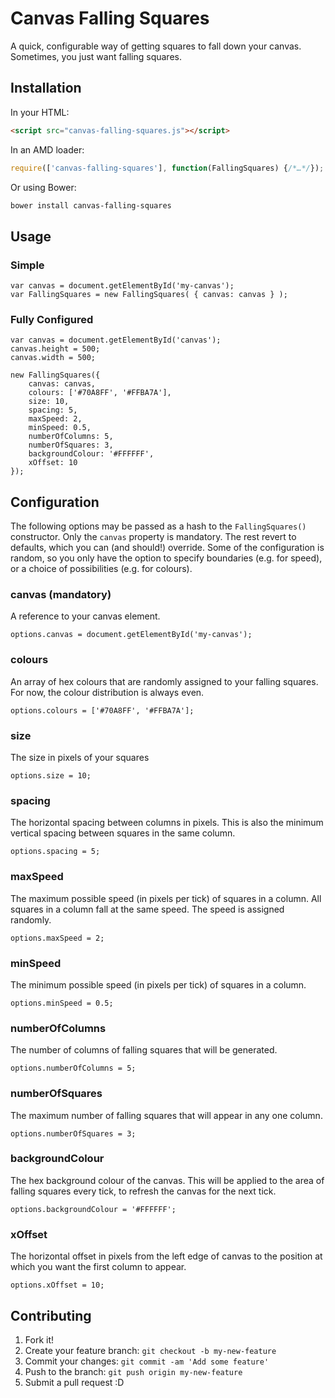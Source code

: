 # Canvas Falling Squares
 
A quick, configurable way of getting squares to fall down your canvas. Sometimes, you just want falling squares.
 
## Installation
 
In your HTML:

```html
<script src="canvas-falling-squares.js"></script>
```

In an AMD loader:

```js
require(['canvas-falling-squares'], function(FallingSquares) {/*…*/});
```

Or using Bower:

```bash
bower install canvas-falling-squares
```
 
## Usage

### Simple

    var canvas = document.getElementById('my-canvas');
    var FallingSquares = new FallingSquares( { canvas: canvas } );

### Fully Configured


    var canvas = document.getElementById('canvas');
    canvas.height = 500;
    canvas.width = 500;

    new FallingSquares({ 
        canvas: canvas,
        colours: ['#70A8FF', '#FFBA7A'],
        size: 10,
        spacing: 5,
        maxSpeed: 2,
        minSpeed: 0.5,
        numberOfColumns: 5,
        numberOfSquares: 3,
        backgroundColour: '#FFFFFF',
        xOffset: 10
    });

## Configuration

The following options may be passed as a hash to the `FallingSquares()` constructor. Only the `canvas` property is mandatory. The rest revert to defaults, which you can (and should!) override. Some of the configuration is random, so you only have the option to specify boundaries (e.g. for speed), or a choice of possibilities (e.g. for colours).

### canvas (mandatory)

A reference to your canvas element.

    options.canvas = document.getElementById('my-canvas');

### colours

An array of hex colours that are randomly assigned to your falling squares. For now, the colour distribution is always even.

    options.colours = ['#70A8FF', '#FFBA7A'];

### size

The size in pixels of your squares

    options.size = 10;

### spacing

The horizontal spacing between columns in pixels. This is also the minimum vertical spacing between squares in the same column.

    options.spacing = 5;

### maxSpeed

The maximum possible speed (in pixels per tick) of squares in a column. All squares in a column fall at the same speed. The speed is assigned randomly.

    options.maxSpeed = 2;

### minSpeed

The minimum possible speed (in pixels per tick) of squares in a column. 

    options.minSpeed = 0.5;

### numberOfColumns

The number of columns of falling squares that will be generated.

    options.numberOfColumns = 5;

### numberOfSquares

The maximum number of falling squares that will appear in any one column.

    options.numberOfSquares = 3;

### backgroundColour

The hex background colour of the canvas. This will be applied to the area of falling squares every tick, to refresh the canvas for the next tick.

    options.backgroundColour = '#FFFFFF';

### xOffset

The horizontal offset in pixels from the left edge of canvas to the position at which you want the first column to appear.

    options.xOffset = 10;


## Contributing
 
1. Fork it!
2. Create your feature branch: `git checkout -b my-new-feature`
3. Commit your changes: `git commit -am 'Add some feature'`
4. Push to the branch: `git push origin my-new-feature`
5. Submit a pull request :D
 